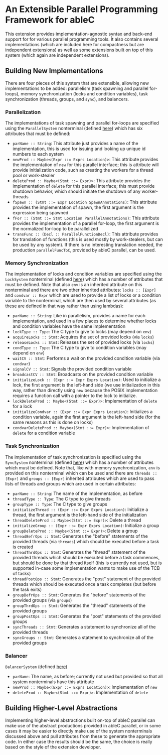 # An Extensible Parallel Programming Framework for ableC
This extension provides implementation-agnostic syntax and back-end support for
for various parallel programming tools. It also contains several implementations
(which are included here for compactness but are independent extensions) as well
as some extensions built on top of this system (which again are independent
extensions).

## Building New Implementations
There are four pieces of this system that are extensible, allowing new
implementations to be added: parallelism (task spawning and parallel for-loops),
memory synchronization (locks and condition variables), task synchronization
(threads, groups, and `sync`), and balancers.

### Parallelization
The implementations of task spawning and parallel for-loops are specified using
the `ParallelSystem` nonterminal (defined
[here](grammars/edu.umn.cs.melt.exts.ableC.parallel/abstractsyntax/parallel/ParallelSystemDef.sv))
which has six attributes that must be defined:
* `parName :: String`: This attribute just provides a name of the
  implementation, this is used for issuing and looking up unique id numbers to
  each system
* `newProd :: Maybe<(Expr ::= Exprs Location)>`: This attribute provides the
  implementation of `new` for this parallel interface; this is attribute will
  provide initialization code, such as creating the workers for a thread pool
  or work-stealer
* `deleteProd :: Maybe<(Stmt ::= Expr)>`: This attribute provides the
  implementation of `delete` for this parallel interface; this must provide
  shutdown behavior, which should initiate the shutdown of any
  worker-threads
* `fSpawn :: (Stmt ::= Expr Location SpawnAnnotations)`: This attribute provides
  the implementation of spawn, the first argument is the expression being
  spawned
* `fFor :: (Stmt ::= Stmt Location ParallelAnnotations)`: This attribute
  provides the implementation of a parallel for-loop, the first argument is
  the normalized for-loop to be parallelized
* `transFunc :: (Decl :: ParallelFunctionDecl)`: This attribute provides for
  translation of functions (this is used mostly by work-stealers, but can be
  used by any system). If there is no interesting translation needed, the
  production `parallelFuncToC`, provided by ableC parallel, can be used.

### Memory Synchronization
The implementation of locks and condition variables are specified using the
`LockSystem` nonterminal (defined
[here](grammars/edu.umn.cs.melt.exts.ableC.parallel/abstractsyntax/locks/LockSystemDefs.sv))
which has a number of attributes that must be defined. Note that also `env` is
an inherited attribute on this nonterminal and there are two other inherited
attributes: `locks :: [Expr]` and `condvar :: Expr` which are used to provide
a list of locks or a condition variable to the nonterminal, which are then
used by several attributes (as these are defined in that way rather than using
lambdas):
* `parName :: String`: Like in parallelism, provides a name for each
  implementation, and used in a few places to determine whether locks and
  condition variables have the same implementation
* `lockType :: Type`: The C type to give to locks (may depend on `env`)
* `acquireLocks :: Stmt`: Acquires the set of provided locks (via `locks`)
* `releaseLocks :: Stmt`: Releases the set of provided locks (via `locks`)
* `condType :: Type`: The C type to give to condition variables (may depend
  on `env`)
* `waitCV :: Stmt`: Performs a wait on the provided condition variable (via
  `condvar`)
* `signalCV :: Stmt`: Signals the provided condition variable
* `broadcastCV :: Stmt`: Broadcasts on the provided condition variable
* `initializeLock :: (Expr ::= Expr Exprs Location)`: Used to initialize a lock,
  the first argument is the left-hand side (we use initialization in this way,
  rather than directly using `new` because the POSIX implementation requires
  a function call with a pointer to the lock to initialize.
* `lockDeleteProd :: Maybe<(Stmt ::= Expr)>`: Implementation of `delete` for a
  lock
* `initializeCondvar :: (Expr ::= Expr Exprs Location)`: Initializes a
  condition variable, again the first argument is the left-hand side (for the
  same reasons as this is done on locks)
* `condvarDeleteProd :: Maybe<(Stmt ::= Expr)>`: Implementation of `delete` for
  a condition variable

### Task Synchronization
The implementation of task synchronization is specified using the
`SyncSystem` nonterminal (defined
[here](grammars/edu.umn.cs.melt.exts.ableC.parallel/abstractsyntax/sync/SyncSystemDefs.sv))
which has a number of attributes which must be defined. Note that, like with
memory synchronization, `env` is provided on this nonterminal which can be used
and there are `threads :: [Expr]` and `groups :: [Expr]` inherited attributes
which are used to pass lists of threads and groups which are used in certain
attributes:
* `parName :: String`: The name of the implementation, as before
* `threadType :: Type`: The C type to give threads
* `groupType :: Type`: The C type to give groups
* `initializeThread :: (Expr ::= Expr Exprs Location)`: Initialize a thread,
  the first argument is the left-hand side of the initialization
* `threadDeleteProd :: Maybe<(Stmt ::= Expr)>`: Delete a thread
* `initializeGroup :: (Expr ::= Expr Exprs Location)`: Initialize a group
* `groupDeleteProd :: Maybe<(Stmt ::= Expr)>`: Delete a group
* `threadBefrOps :: Stmt`: Generates the "before" statements of the provided
  threads (via `threads`) which should be executed before a task is created
* `threadThrdOps :: Stmt`: Generates the "thread" statement of the provided
  threads which should be executed before a task commences, but should be done
  by that thread itself (this is currently not used, but is supported in-case
  some implementation wants to make use of the TCB of tasks)
* `threadPostOps :: Stmt`: Generates the "post" statement of the provided
  threads which should be executed once a task completes (but before the task
  exits)
* `groupBefrOps :: Stmt`: Generates the "before" statements of the provided
  groups (via `groups`)
* `groupThrdOps :: Stmt`: Generates the "thread" statements of the provided
  groups
* `groupPostOps :: Stmt`: Generates the "post" statements of the provided
  groups
* `syncThreads :: Stmt`: Generates a statement to synchronize all of the
  provided threads
* `syncGroups :: Stmt`: Generates a statement to synchronize all of the provided
  groups

### Balancer
`BalancerSystem` (defined
[here](grammars/edu.umn.cs.melt.exts.ableC.parallel/abstractsyntax/balancer/BalancerSystem.sv))

* `parName`: The name, as before; currently not used but provided so that all
  system nonterminals have this attribute
* `newProd :: Maybe<(Expr ::= Exprs Location)>`: Implementation of `new`
* `deleteProd :: Maybe<(Stmt ::= Expr)>`: Implementation of `delete`

## Building Higher-Level Abstractions
Implementing higher-level abstractions built on-top of ableC parallel can make
use of the abstract productions provided in ableC parallel, or in some cases it
may be easier to directly make use of the system nonterminals discussed above
and pull attributes from these to generate the appropriate code. In either case
the results should be the same, the choice is really based on the style of the
extension developer.
